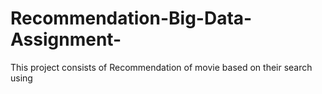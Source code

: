 # Recommendation-Big-Data-Assignment-
This project consists of Recommendation of movie based on their search using
